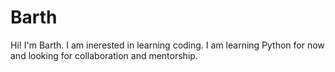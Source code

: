 # Barth
Hi! I'm Barth.
I am inerested in learning coding.
I am learning Python for now and looking for collaboration and mentorship.
